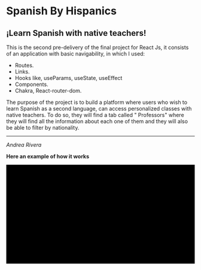 # Spanish By Hispanics 
## ¡Learn Spanish with native teachers!
 



This is the second pre-delivery of the final project for React Js, it consists of an application with basic navigability, in which I used: 

- Routes.
- Links.
- Hooks like, useParams, useState, useEffect
- Components.
- Chakra, React-router-dom.

The purpose of the project is to build a platform where users who wish to learn Spanish as a second language, can access personalized classes with native teachers. To do so, they will find a tab called " Professors" where they will find all the information about each one of them and they will also be able to filter by nationality. 


---

_Andrea Rivera_

**Here an example of how it works**

![video](./src/assets/demonstrativevideo.gif)